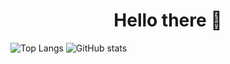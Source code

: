 <h1 align="center"> Hello there 👋 </h1>

<!--span> ![visitors](https://visitor-badge.laobi.icu/badge?page_id=shl0mo1D9u3l1c940j3ct2) </span -->
![Top Langs](https://github-readme-stats.vercel.app/api/top-langs/?username=shl0mo&theme=tokyonight)
![GitHub stats](https://github-readme-stats.vercel.app/api?username=shl0mo&show_icons=true&theme=tokyonight)


<!--
**shl0mo/shl0mo** is a ✨ _special_ ✨ repository because its `README.md` (this file) appears on your GitHub profile.

Here are some ideas to get you started:

- 🔭 I’m currently working on ...
- 🌱 I’m currently learning ...
- 👯 I’m looking to collaborate on ...
- 🤔 I’m looking for help with ...
- 💬 Ask me about ...
- 📫 How to reach me: ...
- 😄 Pronouns: ...
- ⚡ Fun fact: ...
-->
